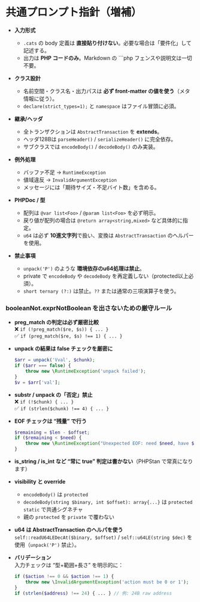 # 共通プロンプト指針（増補）

- **入力形式**
  - `.cats` の body 定義は **直接貼り付けない**。必要な場合は「要件化」して記述する。
  - 出力は **PHP コードのみ**。Markdown の ```php フェンスや説明文は一切不要。

- **クラス設計**
  - 名前空間・クラス名・出力パスは **必ず front-matter の値を使う**（メタ情報に従う）。
  - `declare(strict_types=1);` と `namespace` はファイル冒頭に必須。

- **継承/ヘッダ**
  - 全トランザクションは `AbstractTransaction` を **extends**。
  - ヘッダ128Bは `parseHeader()` / `serializeHeader()` に完全依存。
  - サブクラスでは `encodeBody()` / `decodeBody()` のみ実装。

- **例外処理**
  - バッファ不足 → `RuntimeException`
  - 値域違反 → `InvalidArgumentException`
  - メッセージには「期待サイズ・不足バイト数」を含める。

- **PHPDoc / 型**
  - 配列は `@var list<Foo>` / `@param list<Foo>` を必ず明示。
  - 戻り値が配列の場合は `@return array<string,mixed>` など具体的に指定。
  - `u64` は必ず **10進文字列**で扱い、変換は `AbstractTransaction` のヘルパーを使用。

- **禁止事項**
  - `unpack('P')` のような **環境依存のu64処理は禁止**。
  - private で `encodeBody` や `decodeBody` を再定義しない（protected以上必須）。
  - `short ternary (?:)` は禁止。`??` または通常の三項演算子を使う。

### booleanNot.exprNotBoolean を出さないための厳守ルール

- **preg_match の判定は必ず厳密比較**  
  ❌ `if (!preg_match($re, $s)) { ... }`  
  ✅ `if (preg_match($re, $s) !== 1) { ... }`

- **unpack の結果は false チェックを厳密に**  
  ```php
  $arr = unpack('Vval', $chunk);
  if ($arr === false) {
      throw new \RuntimeException('unpack failed');
  }
  $v = $arr['val'];
  ```

- **substr / unpack の「否定」禁⽌**  
  ❌ `if (!$chunk) { ... }`  
  ✅ `if (strlen($chunk) !== 4) { ... }`

- **EOF チェックは “残量” で行う**  
  ```php
  $remaining = $len - $offset;
  if ($remaining < $need) {
      throw new \RuntimeException("Unexpected EOF: need $need, have $remaining");
  }
  ```

- **is_string / is_int など “常に true” 判定は書かない**（PHPStan で常真になります）

- **visibility と override**  
  - `encodeBody()` は `protected`  
  - `decodeBody(string $binary, int $offset): array{...}` は `protected static` で共通シグネチャ  
  - 親の `protected` を `private` で覆わない

- **u64 は AbstractTransaction のヘルパを使う**  
  `self::readU64LEDecAt($binary, $offset)` / `self::u64LE(string $dec)` を使用（`unpack('P')` 禁止）。

- **バリデーション**  
  入力チェックは “型+範囲+長さ” を明示的に：  
  ```php
  if ($action !== 0 && $action !== 1) {
      throw new \InvalidArgumentException('action must be 0 or 1');
  }
  if (strlen($address) !== 24) { ... } // 例: 24B raw address
  ```

